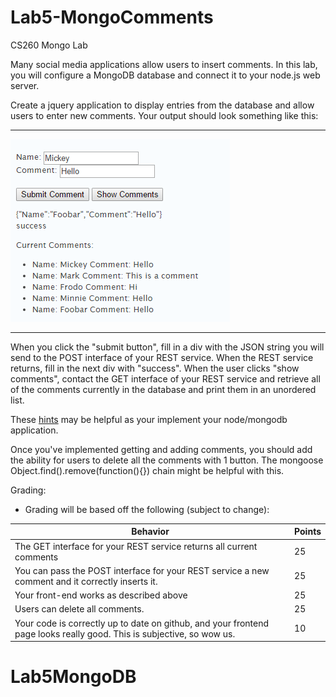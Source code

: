 # Lab5-MongoComments

CS260 Mongo Lab

Many social media applications allow users to insert comments. In this lab, you will configure a MongoDB database and connect it to your node.js web server. 

Create a jquery application to display entries from the database and allow users to enter new comments. Your output should look something like this:

------

![Example Comments Page](Example.png)

----

When you click the "submit button", fill in a div with the JSON string you will send to the POST interface of your REST service. 
When the REST service returns, fill in the next div with "success". 
When the user clicks "show comments", contact the GET interface of your REST service and retrieve all of the comments currently in the database and print them in an unordered list.

These [hints](https://github.com/BYUCS260/Lab5-MongoComments/wiki/Hints!) may be helpful as your implement your node/mongodb application.

Once you've implemented getting and adding comments, you should add the ability for users to delete all the comments with 1 button. 
The mongoose Object.find().remove(function(){}) chain might be helpful with this.

Grading:

- Grading will be based off the following (subject to change):

<strong>Behavior</strong> |	<strong>Points</strong>
--- | ---
The GET interface for your REST service returns all current comments | 25
You can pass the POST interface for your REST service a new comment and it correctly inserts it. | 25
Your front-end works as described above | 25
Users can delete all comments. | 25
Your code is correctly up to date on github, and your frontend page looks really good. This is subjective, so wow us.	 | 10
# Lab5MongoDB
